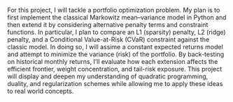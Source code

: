 For this project, I will tackle a portfolio optimization problem. My plan is to first implement the classical Markowitz mean–variance model in Python and then extend it by considering alternative penalty terms and constraint functions. In particular, I plan to compare an L1 (sparsity) penalty, L2 (ridge) penalty, and a Conditional Value-at-Risk (CVaR) constraint against the classic model. In doing so, I will assime a constant expected returns model and attempt to minimize the variance (risk) of the portfolio. By back-testing on historical monthly returns, I’ll evaluate how each extension affects the efficient frontier, weight concentration, and tail-risk exposure. This project will display and deepen my understanding of quadratic programming, duality, and regularization schemes while allowing me to apply these ideas to real world concepts. 
